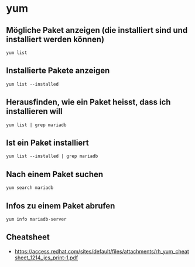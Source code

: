 # yum 

## Mögliche Paket anzeigen (die installiert sind und installiert werden können)

```
yum list
```

## Installierte Pakete anzeigen 

```
yum list --installed 
```

## Herausfinden, wie ein Paket heisst, dass ich installieren will

```
yum list | grep mariadb 

```

## Ist ein Paket installiert 

```
yum list --installed | grep mariadb 
```

## Nach einem Paket suchen 

```
yum search mariadb 

```

## Infos zu einem Paket abrufen 

```
yum info mariadb-server
```

## Cheatsheet

  * https://access.redhat.com/sites/default/files/attachments/rh_yum_cheatsheet_1214_jcs_print-1.pdf
